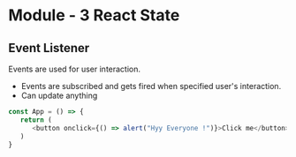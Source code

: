 # Module - 3 React State

## Event Listener

Events are used for user interaction.

- Events are subscribed and gets fired when specified user's interaction.
- Can update anything

```javascript
const App = () => {
   return (
      <button onclick={() => alert("Hyy Everyone !")}>Click me</button>
   )
}
```
